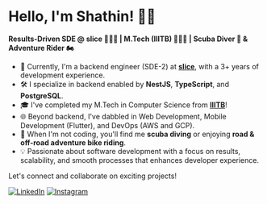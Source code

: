 # Hello, I'm Shathin! 👋🏽

**Results-Driven SDE @ slice 🧑🏽‍💻 | M.Tech (IIITB) 👨🏽‍🎓 | Scuba Diver 🤿 & Adventure Rider 🏍️**

- 🚀 Currently, I'm a backend engineer (SDE-2) at **[slice](https://www.sliceit.com/)**, with a 3+ years of development experience.
- 🛠️ I specialize in backend enabled by **NestJS**, **TypeScript**, and **PostgreSQL**.
- 🎓 I've completed my M.Tech in Computer Science from **[IIITB](https://www.iiitb.ac.in/)**!
- 🌐 Beyond backend, I've dabbled in Web Development, Mobile Development (Flutter), and DevOps (AWS and GCP).
- 🌊 When I'm not coding, you'll find me **scuba diving** or enjoying **road & off-road adventure bike riding**.
- 💡 Passionate about software development with a focus on results, scalability, and smooth processes that enhances developer experience.

Let's connect and collaborate on exciting projects!

[![LinkedIn](https://img.shields.io/badge/LinkedIn-Connect-blue)](https://www.linkedin.com/in/shathin-rao/)
[![Instagram](https://img.shields.io/badge/Instagram-Follow-E4405F?logo=instagram&logoColor=white)](https://www.instagram.com/shathin.rao)



